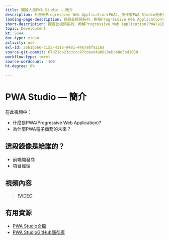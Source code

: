 ```yaml
---
title: 開發人員PWA Studio — 簡介
description: 什麼是Progressive Web Application(PWA)，為什麼PWA Studio是未來​。
landing-page-description: 觀看此視頻系列，瞭解Progressive Web Application(PWA)以及PWA Studio為何是未來 [!DNL Commerce] 站點。
short-description: 觀看此視頻系列，瞭解Progressive Web Application(PWA)以及PWA Studio為何是未來 [!DNL Commerce] 站點。
topic: Development
kt: 5644
doc-type: video
activity: use
exl-id: 26b1b560-c155-4316-9481-44679bf9216a
source-git-commit: 67d21ca23cdccc87cdeed4a08a3ebb48e5bd1030
workflow-type: tm+mt
source-wordcount: '106'
ht-degree: 0%

---
```


# PWA Studio — 簡介

在此視頻中：

- 什麼是PWA(Progressive Web Application)?
- 為什麼PWA電子商務的未來？

## 這段錄像是給誰的？

- 前端開發商
- 項目經理

## 視頻內容

>[!VIDEO](https://video.tv.adobe.com/v/35715?quality=12&learn=on)

## 有用資源

- [PWA Studio文檔](https://developer.adobe.com/commerce/pwa-studio/)
- [PWA StudioGitHub儲存庫](https://github.com/magento/pwa-studio)
